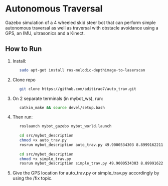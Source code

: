 # Autonomous Traversal
Gazebo simulation of a 4 wheeled skid steer bot that can perform simple autonomous traversal as well as traversal with obstacle avoidance using a GPS, an IMU, ultrasonics and a Kinect.

## How to Run
   1. Install:
      ```bash
         sudo apt-get install ros-melodic-depthimage-to-laserscan
      ```
   2. Clone repo 
      ```bash
         git clone https://github.com/aditirao7/auto_trav.git
      ```
   3. On 2 separate terminals (in mybot_ws), run:
      ```bash
         catkin_make && source devel/setup.bash
      ```
   4. Then run:
      ```bash
         roslaunch mybot_gazebo mybot_world.launch
         
         cd src/mybot_description
         chmod +x auto_trav.py
         rosrun mybot_description auto_trav.py 49.9000534303 8.89991622116
         
         cd src/mybot_description
         chmod +x simple_trav.py
         rosrun mybot_description simple_trav.py 49.9000534303 8.89991622116
      ```
   5. Give the GPS location for auto_trav.py or simple_trav.py accordingly by using the /fix topic.
